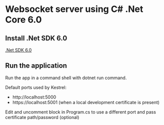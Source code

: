 # Websocket server using C# .Net Core 6.0

## Install .Net SDK 6.0

[.Net SDK 6.0](https://dotnet.microsoft.com/en-us/download/dotnet/6.0)

## Run the application

Run the app in a command shell with dotnet run command.

Default ports used by Kestrel:

+ http://localhost:5000
+ https://localhost:5001 (when a local development certificate is present)

Edit and uncomment block in Program.cs to use a different port and pass certificate path/password (optional)
